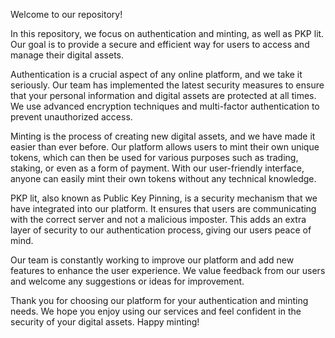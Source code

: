 Welcome to our repository!

In this repository, we focus on authentication and minting, as well as PKP lit. Our goal is to provide a secure and efficient way for users to access and manage their digital assets.

Authentication is a crucial aspect of any online platform, and we take it seriously. Our team has implemented the latest security measures to ensure that your personal information and digital assets are protected at all times. We use advanced encryption techniques and multi-factor authentication to prevent unauthorized access.

Minting is the process of creating new digital assets, and we have made it easier than ever before. Our platform allows users to mint their own unique tokens, which can then be used for various purposes such as trading, staking, or even as a form of payment. With our user-friendly interface, anyone can easily mint their own tokens without any technical knowledge.

PKP lit, also known as Public Key Pinning, is a security mechanism that we have integrated into our platform. It ensures that users are communicating with the correct server and not a malicious imposter. This adds an extra layer of security to our authentication process, giving our users peace of mind.

Our team is constantly working to improve our platform and add new features to enhance the user experience. We value feedback from our users and welcome any suggestions or ideas for improvement.

Thank you for choosing our platform for your authentication and minting needs. We hope you enjoy using our services and feel confident in the security of your digital assets. Happy minting!